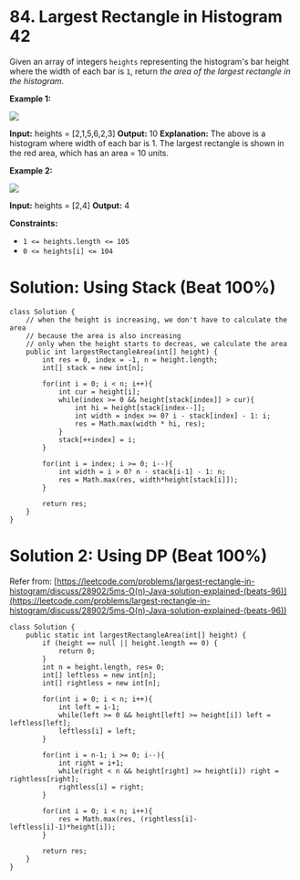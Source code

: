 # 84. Largest Rectangle in Histogram 42
Given an array of integers  `heights`  representing the histogram's bar height where the width of each bar is  `1`, return  _the area of the largest rectangle in the histogram_.

**Example 1:**

![](https://assets.leetcode.com/uploads/2021/01/04/histogram.jpg)

**Input:** heights = [2,1,5,6,2,3]
**Output:** 10
**Explanation:** The above is a histogram where width of each bar is 1.
The largest rectangle is shown in the red area, which has an area = 10 units.

**Example 2:**

![](https://assets.leetcode.com/uploads/2021/01/04/histogram-1.jpg)

**Input:** heights = [2,4]
**Output:** 4

**Constraints:**

-   `1 <= heights.length <= 105`
-   `0 <= heights[i] <= 104`

# Solution: Using Stack (Beat 100%)
```
class Solution {
    // when the height is increasing, we don't have to calculate the area
    // because the area is also increasing
    // only when the height starts to decreas, we calculate the area
    public int largestRectangleArea(int[] height) {
        int res = 0, index = -1, n = height.length;
        int[] stack = new int[n];
        
        for(int i = 0; i < n; i++){
            int cur = height[i];
            while(index >= 0 && height[stack[index]] > cur){
                int hi = height[stack[index--]];
                int width = index >= 0? i - stack[index] - 1: i;
                res = Math.max(width * hi, res);
            }
            stack[++index] = i;
        }
        
        for(int i = index; i >= 0; i--){
            int width = i > 0? n - stack[i-1] - 1: n;
            res = Math.max(res, width*height[stack[i]]);
        }
        
        return res;
    }
}
```

# Solution 2: Using DP (Beat 100%)
Refer from: [https://leetcode.com/problems/largest-rectangle-in-histogram/discuss/28902/5ms-O(n)-Java-solution-explained-(beats-96)](https://leetcode.com/problems/largest-rectangle-in-histogram/discuss/28902/5ms-O(n)-Java-solution-explained-(beats-96))
```
class Solution {
    public static int largestRectangleArea(int[] height) {
        if (height == null || height.length == 0) {
            return 0;
        }
        int n = height.length, res= 0;
        int[] leftless = new int[n];
        int[] rightless = new int[n];
        
        for(int i = 0; i < n; i++){
            int left = i-1;
            while(left >= 0 && height[left] >= height[i]) left = leftless[left];
            leftless[i] = left;
        }
        
        for(int i = n-1; i >= 0; i--){
            int right = i+1;
            while(right < n && height[right] >= height[i]) right = rightless[right];
            rightless[i] = right;
        }
        
        for(int i = 0; i < n; i++){
            res = Math.max(res, (rightless[i]-leftless[i]-1)*height[i]);
        }

        return res;
    }
}
```